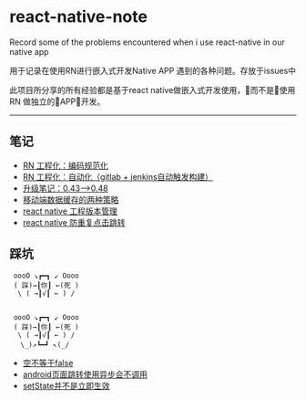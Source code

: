 # react-native-note
Record some of the problems encountered when i use react-native in our native app

用于记录在使用RN进行嵌入式开发Native APP 遇到的各种问题。存放于issues中

此项目所分享的所有经验都是基于react native做嵌入式开发使用，而不是使用 RN 做独立的APP开发。

------

## 笔记

+   [RN 工程化：编码规范化](https://github.com/lixingdecai/react-native-note/issues/9)
+   [RN 工程化：自动化（gitlab + jenkins自动触发构建）](https://github.com/lixingdecai/react-native-note/issues/5)
+   [升级笔记：0.43-->0.48](https://github.com/lixingdecai/react-native-note/issues/6)
+   [移动端数据缓存的两种策略](https://github.com/lixingdecai/react-native-note/issues/8)
+   [react native 工程版本管理](https://github.com/lixingdecai/react-native-note/issues/4)
+   [react native 防重复点击跳转](https://github.com/lixingdecai/react-native-note/issues/3)

## 踩坑


```
 oooO ↘┏━┓ ↙ Oooo 
 ( 踩)→┃你┃ ←(死 ) 
  \ ( →┃√┃ ← ) / 


 oooO ↘┏━┓ ↙ Oooo 
 ( 踩)→┃你┃ ←(死 ) 
  \ ( →┃√┃ ← ) / 
　 \_)↗┗━┛ ↖(_/ 

```

+   [空不等于false](https://github.com/lixingdecai/react-native-note/issues/1)
+   [android页面跳转使用异步会不调用](https://github.com/lixingdecai/react-native-note/issues/2)
+   [setState并不是立即生效](https://github.com/lixingdecai/react-native-note/issues/10)